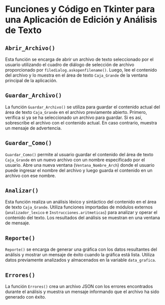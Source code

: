 # Funciones y Código en Tkinter para una Aplicación de Edición y Análisis de Texto

## `Abrir_Archivo()`

Esta función se encarga de abrir un archivo de texto seleccionado por el usuario utilizando el cuadro de diálogo de selección de archivo proporcionado por `filedialog.askopenfilename()`. Luego, lee el contenido del archivo y lo muestra en el área de texto `Caja_Grande` de la ventana principal de la aplicación.

## `Guardar_Archivo()`

La función `Guardar_Archivo()` se utiliza para guardar el contenido actual del área de texto `Caja_Grande` en el archivo previamente abierto. Primero, verifica si ya se ha seleccionado un archivo para guardar. Si es así, sobrescribe el archivo con el contenido actual. En caso contrario, muestra un mensaje de advertencia.

## `Guardar_Como()`

`Guardar_Como()` permite al usuario guardar el contenido del área de texto `Caja_Grande` en un nuevo archivo con un nombre especificado por el usuario. Abre una nueva ventana (`Ventana_Nombre_Arch`) donde el usuario puede ingresar el nombre del archivo y luego guarda el contenido en un archivo con ese nombre.

## `Analizar()`

Esta función realiza un análisis léxico y sintáctico del contenido en el área de texto `Caja_Grande`. Utiliza funciones importadas de módulos externos (`analizador_lexico` e `Instrucciones.aritmeticas`) para analizar y operar el contenido del texto. Los resultados del análisis se muestran en una ventana de mensaje.

## `Reporte()`

`Reporte()` se encarga de generar una gráfica con los datos resultantes del análisis y mostrar un mensaje de éxito cuando la gráfica está lista. Utiliza datos previamente analizados y almacenados en la variable `data_grafica`.

## `Errores()`

La función `Errores()` crea un archivo JSON con los errores encontrados durante el análisis y muestra un mensaje informando que el archivo ha sido generado con éxito.

